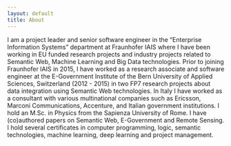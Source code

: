```yaml
---
layout: default
title: About
---
```

I am a project leader and senior software engineer in the “Enterprise Information Systems” department at Fraunhofer IAIS where I have been working in EU funded research projects and industry projects related to Semantic Web, Machine Learning and Big Data technologies. Prior to joining Fraunhofer IAIS in 2015, I have worked as a research associate and software engineer at the E-Government Institute of the Bern University of Applied Sciences, Switzerland (2012 - 2015) in two FP7 research projects about data integration using Semantic Web technologies. In Italy I have worked  as a consultant with various multinational companies such as Ericsson, Marconi Communications, Accenture, and Italian government institutions. I hold an M.Sc. in Physics from the Sapienza University of Rome. I have (co)authored papers on Semantic Web, E-Government and Remote Sensing. I hold several certificates in computer programming, logic, semantic technologies, machine learning, deep learning and project management.
